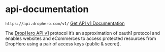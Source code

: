 api-documentation
=================

`https://api.drophero.com/v1/` [Get API v1 Documentation](https://github.com/drophero/api-documentation/tree/master/v1#drophero-api-v1-documentation)

The [DropHero API v1](v1/REDAME.md) protocol it’s an approximation of oauth1 protocol and enables websites and eCommerces to access protected resources from DropHero using a pair of access keys (public & secret).

